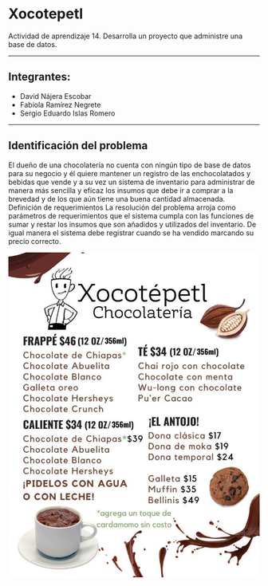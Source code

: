 # Xocotepetl
Actividad de aprendizaje 14. Desarrolla un proyecto que administre una base de datos.

---

##  Integrantes: 
+ David Nájera Escobar    
+ Fabiola Ramírez Negrete
+ Sergio Eduardo Islas Romero     

---

## Identificación del problema
El dueño de una chocolatería no cuenta con ningún tipo de base de datos para su negocio y él quiere mantener un registro de las enchocolatados y bebidas que vende y a su vez un sistema de inventario para administrar de manera más sencilla y eficaz los insumos que debe ir a comprar a la brevedad y de los que aún tiene una buena cantidad almacenada.                                                                                                 
Definición de requerimientos
La resolución del problema arroja como parámetros de requerimientos que el sistema cumpla con las funciones de sumar y restar los insumos que son añadidos y utilizados del inventario. De igual manera el sistema debe registrar cuando se ha vendido marcando su precio correcto.

![Menu](https://github.com/davi3004/Xocotepetl/blob/main/imgs/menu1.jpg)
